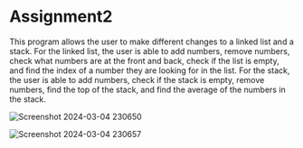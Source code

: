 # Assignment2

This program allows the user to make different changes to a linked list and a stack. For the linked list, the user is able to add numbers, remove numbers, check what numbers are at the front and back, check if the list is empty, and find the index of a number they are looking for in the list. For the stack, the user is able to add numbers, check if the stack is empty, remove numbers, find the top of the stack, and find the average of the numbers in the stack. 

![Screenshot 2024-03-04 230650](https://github.com/jessburkhart/Assignment2/assets/113187264/2835bf0b-701b-4f46-81d6-6b54c90c4d0b)

![Screenshot 2024-03-04 230657](https://github.com/jessburkhart/Assignment2/assets/113187264/1b332822-4f0a-4215-9434-5e6c2adbe8ad)

